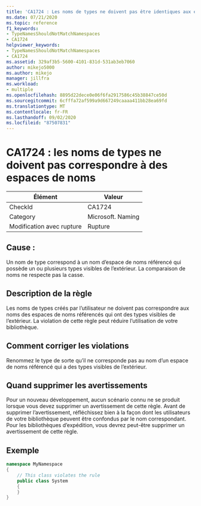 ```yaml
---
title: 'CA1724 : Les noms de types ne doivent pas être identiques aux espaces de noms'
ms.date: 07/21/2020
ms.topic: reference
f1_keywords:
- TypeNamesShouldNotMatchNamespaces
- CA1724
helpviewer_keywords:
- TypeNamesShouldNotMatchNamespaces
- CA1724
ms.assetid: 329af3b5-5600-4101-831d-531ab3eb7060
author: mikejo5000
ms.author: mikejo
manager: jillfra
ms.workload:
- multiple
ms.openlocfilehash: 8895d22dece0e06f6fa2917586c45b38847ce50d
ms.sourcegitcommit: 6cfffa72af599a9d667249caaaa411bb28ea69fd
ms.translationtype: MT
ms.contentlocale: fr-FR
ms.lasthandoff: 09/02/2020
ms.locfileid: "87507831"
---
```

# <a name="ca1724-type-names-should-not-match-namespaces"></a>CA1724 : les noms de types ne doivent pas correspondre à des espaces de noms

|Élément|Valeur|
|-|-|
|CheckId|CA1724|
|Category|Microsoft. Naming|
|Modification avec rupture|Rupture|

## <a name="cause"></a>Cause :

Un nom de type correspond à un nom d’espace de noms référencé qui possède un ou plusieurs types visibles de l’extérieur. La comparaison de noms ne respecte pas la casse.

## <a name="rule-description"></a>Description de la règle

Les noms de types créés par l’utilisateur ne doivent pas correspondre aux noms des espaces de noms référencés qui ont des types visibles de l’extérieur. La violation de cette règle peut réduire l’utilisation de votre bibliothèque.

## <a name="how-to-fix-violations"></a>Comment corriger les violations

Renommez le type de sorte qu’il ne corresponde pas au nom d’un espace de noms référencé qui a des types visibles de l’extérieur.

## <a name="when-to-suppress-warnings"></a>Quand supprimer les avertissements

Pour un nouveau développement, aucun scénario connu ne se produit lorsque vous devez supprimer un avertissement de cette règle. Avant de supprimer l’avertissement, réfléchissez bien à la façon dont les utilisateurs de votre bibliothèque peuvent être confondus par le nom correspondant. Pour les bibliothèques d’expédition, vous devrez peut-être supprimer un avertissement de cette règle.

## <a name="example"></a>Exemple

```csharp
namespace MyNamespace
{
    // This class violates the rule
    public class System
    {
    }
}
```

